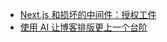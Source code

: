 - [Next.js 和损坏的中间件：授权工件](https://zhero-web-sec.github.io/research-and-things/nextjs-and-the-corrupt-middleware)
- [使用 AI 让博客排版更上一个台阶](https://x.com/miantiao_me/status/1903778011171983643)